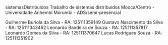 sistemasDistribuidos
Trabalho de sistemas distribuidos
Mooca/Centro - Universidade Anhembi Morumbi - ADS/semi-presencial

Guilherme Buriola da Silva - RA: 125111359149
Gustavo Nascimento da Silva - RA: 125111343462
Leonardo Bandeira de Souza - RA: 125111357817
Leonardo Gomes da Silva - RA: 125111370647
Lucas Rodrigues Souza - RA: 125111351902
